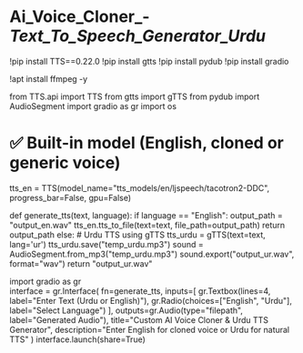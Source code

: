 # Ai_Voice_Cloner_-_Text_To_Speech_Generator_Urdu_

!pip install TTS==0.22.0
!pip install gtts
!pip install pydub
!pip install gradio

!apt install ffmpeg -y

from TTS.api import TTS
from gtts import gTTS
from pydub import AudioSegment
import gradio as gr
import os
# ✅ Built-in model (English, cloned or generic voice)
tts_en = TTS(model_name="tts_models/en/ljspeech/tacotron2-DDC", progress_bar=False, gpu=False)

def generate_tts(text, language):
    if language == "English":
        output_path = "output_en.wav"
        tts_en.tts_to_file(text=text, file_path=output_path)
        return output_path
    else:
        # Urdu TTS using gTTS
        tts_urdu = gTTS(text=text, lang='ur')
        tts_urdu.save("temp_urdu.mp3")
        sound = AudioSegment.from_mp3("temp_urdu.mp3")
        sound.export("output_ur.wav", format="wav")
        return "output_ur.wav"
 
 import gradio as gr  
interface = gr.Interface(
    fn=generate_tts,
    inputs=[
        gr.Textbox(lines=4, label="Enter Text (Urdu or English)"),
        gr.Radio(choices=["English", "Urdu"], label="Select Language") 
    ],
    outputs=gr.Audio(type="filepath", label="Generated Audio"),
    title="Custom AI Voice Cloner & Urdu TTS Generator",
    description="Enter English for cloned voice or Urdu for natural TTS"
)
interface.launch(share=True)
